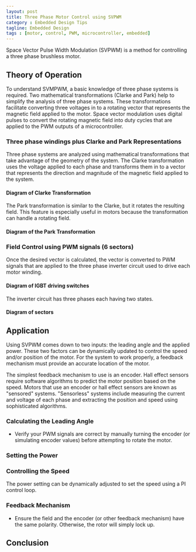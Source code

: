 ```yaml
---
layout: post
title: Three Phase Motor Control using SVPWM
category : Embedded Design Tips
tagline: Embedded Design
tags : [motor, control, PWM, microcontroller, embedded]
---
```


Space Vector Pulse Width Modulation (SVPWM) is a method for controlling a three phase brushless motor.

## Theory of Operation

To understand SVMPWM, a basic knowledge of three phase systems is required.  Two mathematical transformations (Clarke
and Park) help to simplify the analysis of three phase systems.  These transformations facilitate converting
three voltages in to a rotating vector that represents the magnetic field applied to the motor.  Space vector modulation
uses digital pulses to convert the rotating magnetic field into duty cycles that are applied to the PWM outputs of a
microcontroller.

### Three phase windings plus Clarke and Park Representations

Three phase systems are analyzed using mathematical transformations that take advantage of the geometry of
the system.  The Clarke transformation uses the voltage applied to each phase and transforms them in to
a vector that represents the direction and magnitude of the magnetic field applied to the system.

#### Diagram of Clarke Transformation

The Park transformation is similar to the Clarke, but it rotates the resulting field.  This feature
is especially useful in motors because the transformation can handle a rotating field.

#### Diagram of the Park Transformation

### Field Control using PWM signals (6 sectors)

Once the desired vector is calculated, the vector is converted to PWM signals that are applied to the three phase
inverter circuit used to drive each motor winding.

#### Diagram of IGBT driving switches

The inverter circuit has three phases each having two states.

#### Diagram of sectors

## Application

Using SVPWM comes down to two inputs: the leading angle and the applied power.  These two factors can
be dynamically updated to control the speed and/or position of the motor.  For the system to work
properly, a feedback mechanism must provide an accurate location of the motor.  

The simplest feedback mechanism to use is an encoder.  Hall effect sensors require software algorithms 
to predict the motor position based on the speed.  Motors that use an encoder or hall effect sensors 
are known as "sensored" systems. "Sensorless" systems include measuring the current and voltage of each 
phase and extracting the position and speed using sophisticated algorithms.

### Calculating the Leading Angle

- Verify your PWM signals are correct by manually turning the encoder (or simulating encoder values) before attempting
to rotate the motor.

### Setting the Power

### Controlling the Speed

The power setting can be dynamically adjusted to set the speed using a PI control loop.

### Feedback Mechanism

- Ensure the field and the encoder (or other feedback mechanism) have the same polarity.  Otherwise,
the rotor will simply lock up.

## Conclusion


